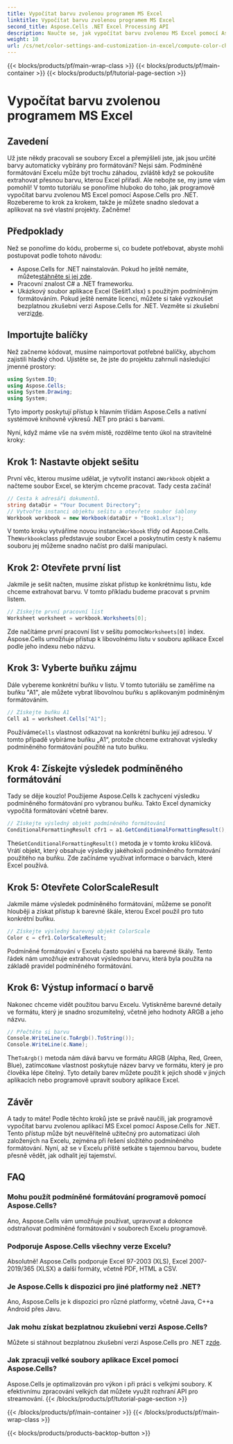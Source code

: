 ```yaml
---
title: Vypočítat barvu zvolenou programem MS Excel
linktitle: Vypočítat barvu zvolenou programem MS Excel
second_title: Aspose.Cells .NET Excel Processing API
description: Naučte se, jak vypočítat barvu zvolenou MS Excel pomocí Aspose.Cells pro .NET. Podle tohoto podrobného průvodce získáte programový přístup k barvě podmíněného formátování aplikace Excel.
weight: 10
url: /cs/net/color-settings-and-customization-in-excel/compute-color-chosen-by-ms-excel/
---
```


{{< blocks/products/pf/main-wrap-class >}}
{{< blocks/products/pf/main-container >}}
{{< blocks/products/pf/tutorial-page-section >}}

# Vypočítat barvu zvolenou programem MS Excel

## Zavedení
Už jste někdy pracovali se soubory Excel a přemýšleli jste, jak jsou určité barvy automaticky vybírány pro formátování? Nejsi sám. Podmíněné formátování Excelu může být trochu záhadou, zvláště když se pokoušíte extrahovat přesnou barvu, kterou Excel přiřadí. Ale nebojte se, my jsme vám pomohli! V tomto tutoriálu se ponoříme hluboko do toho, jak programově vypočítat barvu zvolenou MS Excel pomocí Aspose.Cells pro .NET. Rozebereme to krok za krokem, takže je můžete snadno sledovat a aplikovat na své vlastní projekty. Začněme!
## Předpoklady
Než se ponoříme do kódu, proberme si, co budete potřebovat, abyste mohli postupovat podle tohoto návodu:
-  Aspose.Cells for .NET nainstalován. Pokud ho ještě nemáte, můžete[stáhněte si jej zde](https://releases.aspose.com/cells/net/).
- Pracovní znalost C# a .NET frameworku.
- Ukázkový soubor aplikace Excel (Sešit1.xlsx) s použitým podmíněným formátováním.
Pokud ještě nemáte licenci, můžete si také vyzkoušet bezplatnou zkušební verzi Aspose.Cells for .NET. Vezměte si zkušební verzi[zde](https://releases.aspose.com/).
## Importujte balíčky
Než začneme kódovat, musíme naimportovat potřebné balíčky, abychom zajistili hladký chod. Ujistěte se, že jste do projektu zahrnuli následující jmenné prostory:
```csharp
using System.IO;
using Aspose.Cells;
using System.Drawing;
using System;
```
Tyto importy poskytují přístup k hlavním třídám Aspose.Cells a nativní systémové knihovně výkresů .NET pro práci s barvami.

Nyní, když máme vše na svém místě, rozdělme tento úkol na stravitelné kroky:
## Krok 1: Nastavte objekt sešitu
 První věc, kterou musíme udělat, je vytvořit instanci a`Workbook` objekt a načteme soubor Excel, se kterým chceme pracovat. Tady cesta začíná!
```csharp
// Cesta k adresáři dokumentů.
string dataDir = "Your Document Directory";
// Vytvořte instanci objektu sešitu a otevřete soubor šablony
Workbook workbook = new Workbook(dataDir + "Book1.xlsx");
```
 V tomto kroku vytváříme novou instanci`Workbook` třídy od Aspose.Cells. The`Workbook`class představuje soubor Excel a poskytnutím cesty k našemu souboru jej můžeme snadno načíst pro další manipulaci.
## Krok 2: Otevřete první list
Jakmile je sešit načten, musíme získat přístup ke konkrétnímu listu, kde chceme extrahovat barvu. V tomto příkladu budeme pracovat s prvním listem.
```csharp
// Získejte první pracovní list
Worksheet worksheet = workbook.Worksheets[0];
```
 Zde načítáme první pracovní list v sešitu pomocí`Worksheets[0]` index. Aspose.Cells umožňuje přístup k libovolnému listu v souboru aplikace Excel podle jeho indexu nebo názvu.
## Krok 3: Vyberte buňku zájmu
Dále vybereme konkrétní buňku v listu. V tomto tutoriálu se zaměříme na buňku "A1", ale můžete vybrat libovolnou buňku s aplikovaným podmíněným formátováním.
```csharp
// Získejte buňku A1
Cell a1 = worksheet.Cells["A1"];
```
 Používáme`Cells` vlastnost odkazovat na konkrétní buňku její adresou. V tomto případě vybíráme buňku „A1“, protože chceme extrahovat výsledky podmíněného formátování použité na tuto buňku.
## Krok 4: Získejte výsledek podmíněného formátování
Tady se děje kouzlo! Použijeme Aspose.Cells k zachycení výsledku podmíněného formátování pro vybranou buňku. Takto Excel dynamicky vypočítá formátování včetně barev.
```csharp
// Získejte výsledný objekt podmíněného formátování
ConditionalFormattingResult cfr1 = a1.GetConditionalFormattingResult();
```
 The`GetConditionalFormattingResult()` metoda je v tomto kroku klíčová. Vrátí objekt, který obsahuje výsledky jakéhokoli podmíněného formátování použitého na buňku. Zde začínáme využívat informace o barvách, které Excel používá.
## Krok 5: Otevřete ColorScaleResult
Jakmile máme výsledek podmíněného formátování, můžeme se ponořit hlouběji a získat přístup k barevné škále, kterou Excel použil pro tuto konkrétní buňku.
```csharp
// Získejte výsledný barevný objekt ColorScale
Color c = cfr1.ColorScaleResult;
```
Podmíněné formátování v Excelu často spoléhá na barevné škály. Tento řádek nám umožňuje extrahovat výslednou barvu, která byla použita na základě pravidel podmíněného formátování.
## Krok 6: Výstup informací o barvě
Nakonec chceme vidět použitou barvu Excelu. Vytiskněme barevné detaily ve formátu, který je snadno srozumitelný, včetně jeho hodnoty ARGB a jeho názvu.
```csharp
// Přečtěte si barvu
Console.WriteLine(c.ToArgb().ToString());
Console.WriteLine(c.Name);
```
 The`ToArgb()` metoda nám dává barvu ve formátu ARGB (Alpha, Red, Green, Blue), zatímco`Name` vlastnost poskytuje název barvy ve formátu, který je pro člověka lépe čitelný. Tyto detaily barev můžete použít k jejich shodě v jiných aplikacích nebo programově upravit soubory aplikace Excel.

## Závěr
A tady to máte! Podle těchto kroků jste se právě naučili, jak programově vypočítat barvu zvolenou aplikací MS Excel pomocí Aspose.Cells for .NET. Tento přístup může být neuvěřitelně užitečný pro automatizaci úloh založených na Excelu, zejména při řešení složitého podmíněného formátování. Nyní, až se v Excelu příště setkáte s tajemnou barvou, budete přesně vědět, jak odhalit její tajemství.
## FAQ
### Mohu použít podmíněné formátování programově pomocí Aspose.Cells?
Ano, Aspose.Cells vám umožňuje používat, upravovat a dokonce odstraňovat podmíněné formátování v souborech Excelu programově.
### Podporuje Aspose.Cells všechny verze Excelu?
Absolutně! Aspose.Cells podporuje Excel 97-2003 (XLS), Excel 2007-2019/365 (XLSX) a další formáty, včetně PDF, HTML a CSV.
### Je Aspose.Cells k dispozici pro jiné platformy než .NET?
Ano, Aspose.Cells je k dispozici pro různé platformy, včetně Java, C++a Android přes Javu.
### Jak mohu získat bezplatnou zkušební verzi Aspose.Cells?
 Můžete si stáhnout bezplatnou zkušební verzi Aspose.Cells pro .NET z[zde](https://releases.aspose.com/).
### Jak zpracuji velké soubory aplikace Excel pomocí Aspose.Cells?
Aspose.Cells je optimalizován pro výkon i při práci s velkými soubory. K efektivnímu zpracování velkých dat můžete využít rozhraní API pro streamování.
{{< /blocks/products/pf/tutorial-page-section >}}

{{< /blocks/products/pf/main-container >}}
{{< /blocks/products/pf/main-wrap-class >}}

{{< blocks/products/products-backtop-button >}}
